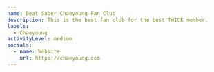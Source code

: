 ```yaml
---
name: Beat Saber Chaeyoung Fan Club
description: This is the best fan club for the best TWICE member.
labels:
  - Chaeyoung
activityLevel: medium
socials:
  - name: Website
    url: https://chaeyoung.com
---
```

